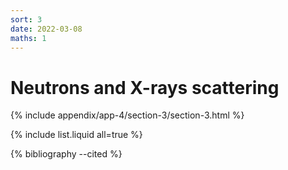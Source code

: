 ```yaml
---
sort: 3
date: 2022-03-08
maths: 1
---
```


# Neutrons and X-rays scattering


{% include appendix/app-4/section-3/section-3.html %}

{% include list.liquid all=true %}

{% bibliography --cited %}

